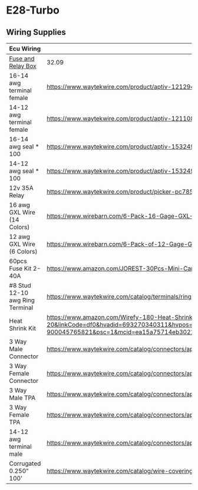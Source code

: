 # E28-Turbo


## Wiring Supplies
| Ecu Wiring                      |                                                                                                                                                                                                                                                                                                                               |        |
| ------------------------------- | ----------------------------------------------------------------------------------------------------------------------------------------------------------------------------------------------------------------------------------------------------------------------------------------------------------------------------- | ------ |
| [Fuse and Relay Box](https://www.waytekwire.com/product/eaton-s-bussmann-series-15305-4-0-4-rtmr-mini-fuse) | 32.09  |
| 16-14 awg terminal female       | https://www.waytekwire.com/product/aptiv-12129409-metri-pack-280-series-16-14-ga                                                                                                                                                                                                                                              | 7.07   |
| 14-12 awg terminal female       | https://www.waytekwire.com/product/aptiv-12110845-metri-pack-280-series-14-12-ga                                                                                                                                                                                                                                              | 6.96   |
| 16-14 awg seal * 100            | https://www.waytekwire.com/product/aptiv-15324980-metri-pack-280                                                                                                                                                                                                                                                              | 6.88   |
| 14-12 awg seal * 100            | https://www.waytekwire.com/product/aptiv-15324981-metri-pack-280-series-cable-seal                                                                                                                                                                                                                                            | 10.61  |
| 12v 35A Relay                   | https://www.waytekwire.com/product/picker-pc785-1c-12s-r-x-35a-280-micro-relay-74659?srsltid=AfmBOooN27f4Ldaq2lhs0xXSYbfA45JLAtFEFMKkR5VmTS2V2MxwJJ7a                                                                                                                                                                         | 16.473 |
| 16 awg GXL Wire (14 Colors)     | https://www.wirebarn.com/6-Pack-16-Gage-GXL-Wire---------------------SIX-6-Colors-25-Foot-Each-Color---------------Red-Black-Blue-Green-Yellow-Brown-_p_15.html                                                                                                                                                               | 69.94  |
| 12 awg GXL Wire (6 Colors)      | https://www.wirebarn.com/6-Pack-of-12-Gage-GXL-Wire---------------------SIX-6-Colors-25-Foot-Each-Color---------------Red-Black-Blue-Green-Yellow-Brown-_p_1.html                                                                                                                                                             | 62.69  |
| 60pcs Fuse Kit 2-40A            | https://www.amazon.com/JOREST-30Pcs-Mini-Car-Fuse/dp/B09B3X7R24?source=ps-sl-shoppingads-lpcontext&ref_=fplfs&smid=A3HKHUWLSF6TT5&th=1                                                                                                                                                                                        | 6.99   |
| #8 Stud 12-10 awg Ring Terminal | https://www.waytekwire.com/catalog/terminals/ring-terminals/molex-19069-0205-ring-terminal-12-10-ga                                                                                                                                                                                                                           | 12.65  |
| Heat Shrink Kit                 | https://www.amazon.com/Wirefy-180-Heat-Shrink-Tubing/dp/B084GDLSCK/ref=asc_df_B084GDLSCK/?tag=hyprod-20&linkCode=df0&hvadid=693270340311&hvpos=&hvnetw=g&hvrand=5305995165868138759&hvpone=&hvptwo=&hvqmt=&hvdev=c&hvdvcmdl=&hvlocint=&hvlocphy=9191265&hvtargid=pla-900045765821&psc=1&mcid=ea15a75714eb30219f83bc9167c8b993 | 14.99  |
| 3 Way Male Connector            | https://www.waytekwire.com/catalog/connectors/aptiv-metri-pack-280-series/aptiv-15300003-metri-pack-280-series-3-way                                                                                                                                                                                                          | 5.29   |
| 3 Way Female Connector          | https://www.waytekwire.com/catalog/connectors/aptiv-metri-pack-280-series/aptiv-12040977-metri-pack-3-way-female-connector                                                                                                                                                                                                    | 10.71  |
| 3 Way Male TPA                  | https://www.waytekwire.com/catalog/connectors/aptiv-metri-pack-280-series/aptiv-15300015-metri-pack-280-series-tpa                                                                                                                                                                                                            | 5.6    |
| 3 Way Female TPA                | https://www.waytekwire.com/catalog/connectors/aptiv-metri-pack-280-series/aptiv-12034145-metri-pack-280-series-tpa                                                                                                                                                                                                            | 8      |
| 14-12 awg terminal male         | https://www.waytekwire.com/catalog/connectors/aptiv-metri-pack-280-series/aptiv-12129497-metri-pack-280-series-14-12-ga                                                                                                                                                                                                       | 16.56  |
| Corrugated 0.250" 100'          | https://www.waytekwire.com/catalog/wire-coverings-and-protection/corrugated-loom/corrugated-loom-lcn-250-100-split-nylon                                                                                                                                                                                                      | 20.44  |